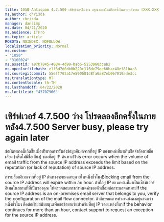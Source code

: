 ```yaml
---
title: 1050 Antispam 4.7.500 เซิร์ฟเวอร์ไม่ว่าง กรุณาลองใหม่อีกครั้งในภายหลังจาก [XXX.XXX.XXX.XXX]
ms.author: chrisda
author: chrisda
manager: dansimp
ms.date: 04/21/2020
ms.audience: ITPro
ms.topic: article
ROBOTS: NOINDEX, NOFOLLOW
localization_priority: Normal
ms.custom:
- "1050"
- "3100024"
ms.assetid: a97b7845-4884-4d99-bab6-52539603cab2
ms.openlocfilehash: e1f6d7d6db0b229c116de79ae66bac48ef81bac8
ms.sourcegitcommit: 55eff703a17e500681d8fa6a87eb067019ade3cc
ms.translationtype: MT
ms.contentlocale: th-TH
ms.lasthandoff: 04/22/2020
ms.locfileid: "43707966"
---
```

# <a name="47500-server-busy-please-try-again-later"></a><span data-ttu-id="6179e-103">เซิร์ฟเวอร์ 4.7.500 ว่าง โปรดลองอีกครั้งในภายหลัง</span><span class="sxs-lookup"><span data-stu-id="6179e-103">4.7.500 Server busy, please try again later</span></span>

<span data-ttu-id="6179e-104">ข้อผิดพลาดนี้เกิดขึ้นเมื่อปริมาณการรับส่งข้อมูลอีเมลจากที่อยู่ IP ของแหล่งที่มาเกินขีดจํากัดตามชื่อเสียง (หรือไม่มีชื่อเสียง) ของที่อยู่ IP ต้นทาง</span><span class="sxs-lookup"><span data-stu-id="6179e-104">This error occurs when the volume of email traffic from the source IP address exceeds the limit based on the reputation (or lack of reputation) of source IP address.</span></span>

<span data-ttu-id="6179e-105">การบล็อกอีเมลจากที่อยู่ IP ต้นทางจะหมดอายุภายในหนึ่งชั่วโมง</span><span class="sxs-lookup"><span data-stu-id="6179e-105">Blocking email from the source IP address will expire within an hour.</span></span> <span data-ttu-id="6179e-106">ถ้าที่อยู่ IP ของแหล่งที่มาเป็นเซิร์ฟเวอร์อีเมลในสถานที่ที่เป็นของคุณ ให้ตรวจสอบการกําหนดค่าของตัวเชื่อมต่อกระแสจดหมาย</span><span class="sxs-lookup"><span data-stu-id="6179e-106">If the source IP address is an on-premises email server that belongs to you, verify the configuration of the mail flow connector.</span></span> <span data-ttu-id="6179e-107">ถ้าลักษณะการทํางานยังคงอยู่นานกว่าหนึ่งชั่วโมง ติดต่อฝ่ายสนับสนุนเพื่อขอข้อยกเว้นสําหรับที่อยู่ IP ของแหล่งที่มา</span><span class="sxs-lookup"><span data-stu-id="6179e-107">If the behavior continues for more than an hour, contact support to request an exception for the source IP address.</span></span>
